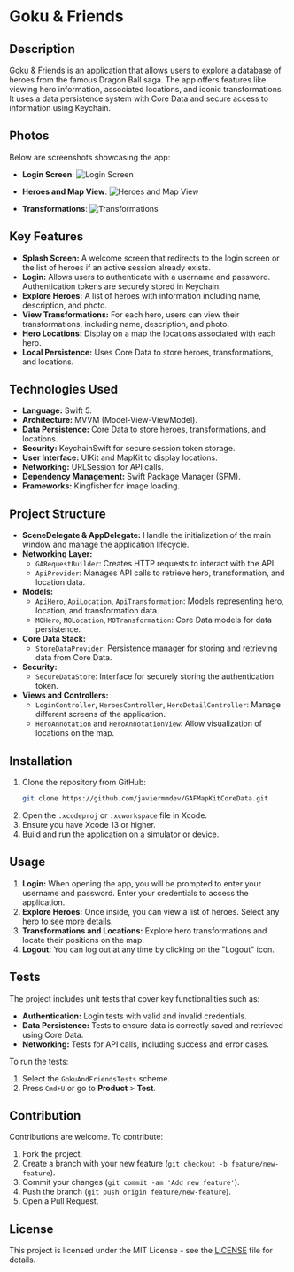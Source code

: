 # Goku & Friends

## Description
Goku & Friends is an application that allows users to explore a database of heroes from the famous Dragon Ball saga. The app offers features like viewing hero information, associated locations, and iconic transformations. It uses a data persistence system with Core Data and secure access to information using Keychain.

## Photos
Below are screenshots showcasing the app:

- **Login Screen**: 
  ![Login Screen](https://i.imgur.com/Vnz7EX8.png)

- **Heroes and Map View**: 
  ![Heroes and Map View](https://i.imgur.com/QTQI6Gn.png)

- **Transformations**: 
  ![Transformations](https://i.imgur.com/GU9crlN.png)

## Key Features
- **Splash Screen:** A welcome screen that redirects to the login screen or the list of heroes if an active session already exists.
- **Login:** Allows users to authenticate with a username and password. Authentication tokens are securely stored in Keychain.
- **Explore Heroes:** A list of heroes with information including name, description, and photo.
- **View Transformations:** For each hero, users can view their transformations, including name, description, and photo.
- **Hero Locations:** Display on a map the locations associated with each hero.
- **Local Persistence:** Uses Core Data to store heroes, transformations, and locations.

## Technologies Used
- **Language:** Swift 5.
- **Architecture:** MVVM (Model-View-ViewModel).
- **Data Persistence:** Core Data to store heroes, transformations, and locations.
- **Security:** KeychainSwift for secure session token storage.
- **User Interface:** UIKit and MapKit to display locations.
- **Networking:** URLSession for API calls.
- **Dependency Management:** Swift Package Manager (SPM).
- **Frameworks:** Kingfisher for image loading.

## Project Structure

- **SceneDelegate & AppDelegate:** Handle the initialization of the main window and manage the application lifecycle.
- **Networking Layer:** 
  - `GARequestBuilder`: Creates HTTP requests to interact with the API.
  - `ApiProvider`: Manages API calls to retrieve hero, transformation, and location data.
- **Models:** 
  - `ApiHero`, `ApiLocation`, `ApiTransformation`: Models representing hero, location, and transformation data.
  - `MOHero`, `MOLocation`, `MOTransformation`: Core Data models for data persistence.
- **Core Data Stack:** 
  - `StoreDataProvider`: Persistence manager for storing and retrieving data from Core Data.
- **Security:**
  - `SecureDataStore`: Interface for securely storing the authentication token.
- **Views and Controllers:**
  - `LoginController`, `HeroesController`, `HeroDetailController`: Manage different screens of the application.
  - `HeroAnnotation` and `HeroAnnotationView`: Allow visualization of locations on the map.

## Installation
1. Clone the repository from GitHub:
   ```sh
   git clone https://github.com/javiermmdev/GAFMapKitCoreData.git
   ```
2. Open the `.xcodeproj` or `.xcworkspace` file in Xcode.
3. Ensure you have Xcode 13 or higher.
4. Build and run the application on a simulator or device.

## Usage
1. **Login:** When opening the app, you will be prompted to enter your username and password. Enter your credentials to access the application.
2. **Explore Heroes:** Once inside, you can view a list of heroes. Select any hero to see more details.
3. **Transformations and Locations:** Explore hero transformations and locate their positions on the map.
4. **Logout:** You can log out at any time by clicking on the "Logout" icon.

## Tests
The project includes unit tests that cover key functionalities such as:
- **Authentication:** Login tests with valid and invalid credentials.
- **Data Persistence:** Tests to ensure data is correctly saved and retrieved using Core Data.
- **Networking:** Tests for API calls, including success and error cases.

To run the tests:
1. Select the `GokuAndFriendsTests` scheme.
2. Press `Cmd+U` or go to **Product** > **Test**.

## Contribution
Contributions are welcome. To contribute:
1. Fork the project.
2. Create a branch with your new feature (`git checkout -b feature/new-feature`).
3. Commit your changes (`git commit -am 'Add new feature'`).
4. Push the branch (`git push origin feature/new-feature`).
5. Open a Pull Request.

## License
This project is licensed under the MIT License - see the [LICENSE](LICENSE) file for details.
